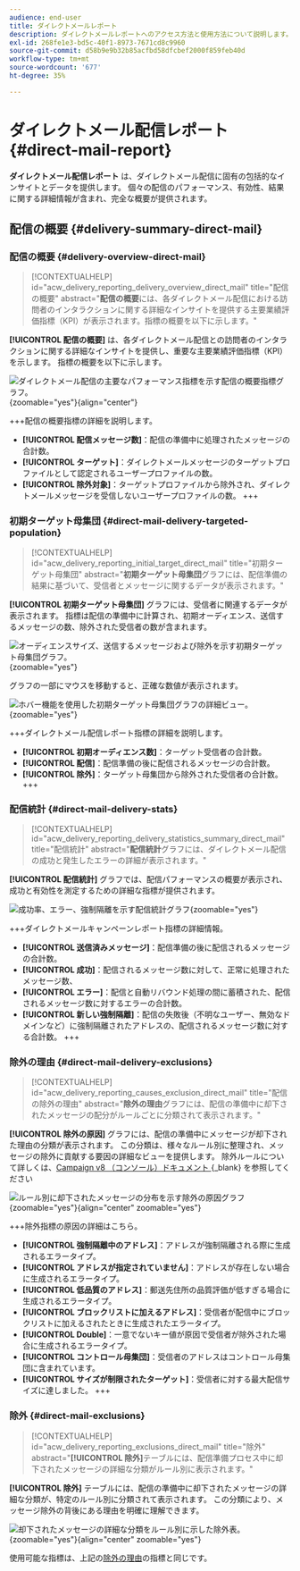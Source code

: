 ```yaml
---
audience: end-user
title: ダイレクトメールレポート
description: ダイレクトメールレポートへのアクセス方法と使用方法について説明します。
exl-id: 268fe1e3-bd5c-40f1-8973-7671cd8c9960
source-git-commit: d58b9e9b32b85acfbd58dfcbef2000f859feb40d
workflow-type: tm+mt
source-wordcount: '677'
ht-degree: 35%

---
```


# ダイレクトメール配信レポート {#direct-mail-report}

**ダイレクトメール配信レポート** は、ダイレクトメール配信に固有の包括的なインサイトとデータを提供します。 個々の配信のパフォーマンス、有効性、結果に関する詳細情報が含まれ、完全な概要が提供されます。

## 配信の概要 {#delivery-summary-direct-mail}

### 配信の概要 {#delivery-overview-direct-mail}

>[!CONTEXTUALHELP]
>id="acw_delivery_reporting_delivery_overview_direct_mail"
>title="配信の概要"
>abstract="**配信の概要**&#x200B;には、各ダイレクトメール配信における訪問者のインタラクションに関する詳細なインサイトを提供する主要業績評価指標（KPI）が表示されます。指標の概要を以下に示します。"

**[!UICONTROL 配信の概要]** は、各ダイレクトメール配信との訪問者のインタラクションに関する詳細なインサイトを提供し、重要な主要業績評価指標（KPI）を示します。 指標の概要を以下に示します。

![ ダイレクトメール配信の主要なパフォーマンス指標を示す配信の概要指標グラフ。](assets/direct-overview.png){zoomable="yes"}{align="center"}

+++配信の概要指標の詳細を説明します。

* **[!UICONTROL 配信メッセージ数]**：配信の準備中に処理されたメッセージの合計数。
* **[!UICONTROL ターゲット]**：ダイレクトメールメッセージのターゲットプロファイルとして認定されるユーザープロファイルの数。
* **[!UICONTROL 除外対象]**：ターゲットプロファイルから除外され、ダイレクトメールメッセージを受信しないユーザープロファイルの数。
+++

### 初期ターゲット母集団 {#direct-mail-delivery-targeted-population}

>[!CONTEXTUALHELP]
>id="acw_delivery_reporting_initial_target_direct_mail"
>title="初期ターゲット母集団"
>abstract="**初期ターゲット母集団**&#x200B;グラフには、配信準備の結果に基づいて、受信者とメッセージに関するデータが表示されます。"

**[!UICONTROL 初期ターゲット母集団]** グラフには、受信者に関連するデータが表示されます。 指標は配信の準備中に計算され、初期オーディエンス、送信するメッセージの数、除外された受信者の数が含まれます。

![ オーディエンスサイズ、送信するメッセージおよび除外を示す初期ターゲット母集団グラフ。](assets/direct-mail-delivery-targeted-population.png){zoomable="yes"}

グラフの一部にマウスを移動すると、正確な数値が表示されます。

![ ホバー機能を使用した初期ターゲット母集団グラフの詳細ビュー。](assets/direct-mail-delivery-targeted-population_2.png){zoomable="yes"}

+++ダイレクトメール配信レポート指標の詳細を説明します。

* **[!UICONTROL 初期オーディエンス数]**：ターゲット受信者の合計数。
* **[!UICONTROL 配信]**：配信準備の後に配信されるメッセージの合計数。
* **[!UICONTROL 除外]**：ターゲット母集団から除外された受信者の合計数。
+++

### 配信統計 {#direct-mail-delivery-stats}

>[!CONTEXTUALHELP]
>id="acw_delivery_reporting_delivery_statistics_summary_direct_mail"
>title="配信統計"
>abstract="**配信統計**&#x200B;グラフには、ダイレクトメール配信の成功と発生したエラーの詳細が表示されます。"

**[!UICONTROL 配信統計]** グラフでは、配信パフォーマンスの概要が表示され、成功と有効性を測定するための詳細な指標が提供されます。

![ 成功率、エラー、強制隔離を示す配信統計グラフ ](assets/direct-mail-delivery-stats.png){zoomable="yes"}

+++ダイレクトメールキャンペーンレポート指標の詳細情報。

* **[!UICONTROL 送信済みメッセージ]**：配信準備の後に配信されるメッセージの合計数。
* **[!UICONTROL 成功]**：配信されるメッセージ数に対して、正常に処理されたメッセージ数、
* **[!UICONTROL エラー]**：配信と自動リバウンド処理の間に蓄積された、配信されるメッセージ数に対するエラーの合計数。
* **[!UICONTROL 新しい強制隔離]**：配信の失敗後（不明なユーザー、無効なドメインなど）に強制隔離されたアドレスの、配信されるメッセージ数に対する合計数。
+++

### 除外の理由 {#direct-mail-delivery-exclusions}

>[!CONTEXTUALHELP]
>id="acw_delivery_reporting_causes_exclusion_direct_mail"
>title="配信の除外の理由"
>abstract="**除外の理由**&#x200B;グラフには、配信の準備中に却下されたメッセージの配分がルールごとに分類されて表示されます。"

**[!UICONTROL 除外の原因]** グラフには、配信の準備中にメッセージが却下された理由の分類が表示されます。 この分類は、様々なルール別に整理され、メッセージの除外に貢献する要因の詳細なビューを提供します。 除外ルールについて詳しくは、[Campaign v8 （コンソール）ドキュメント ](https://experienceleague.adobe.com/docs/campaign/campaign-v8/send/failures/delivery-failures.html?lang=ja#email-error-types){_blank} を参照してください

![ ルール別に却下されたメッセージの分布を示す除外の原因グラフ ](assets/direct-mail-delivery-exclusions.png){zoomable="yes"}{align="center" zoomable="yes"}

+++除外指標の原因の詳細はこちら。

* **[!UICONTROL 強制隔離中のアドレス]**：アドレスが強制隔離される際に生成されるエラータイプ。
* **[!UICONTROL アドレスが指定されていません]**：アドレスが存在しない場合に生成されるエラータイプ。
* **[!UICONTROL 低品質のアドレス]**：郵送先住所の品質評価が低すぎる場合に生成されるエラータイプ。
* **[!UICONTROL ブロックリストに加えるアドレス]**：受信者が配信中にブロックリストに加えるされたときに生成されたエラータイプ。
* **[!UICONTROL Double]**：一意でないキー値が原因で受信者が除外された場合に生成されるエラータイプ。
* **[!UICONTROL コントロール母集団]**：受信者のアドレスはコントロール母集団に含まれています。
* **[!UICONTROL サイズが制限されたターゲット]**：受信者に対する最大配信サイズに達しました。
+++

### 除外 {#direct-mail-exclusions}

>[!CONTEXTUALHELP]
>id="acw_delivery_reporting_exclusions_direct_mail"
>title="除外"
>abstract="**[!UICONTROL 除外]**&#x200B;テーブルには、配信準備プロセス中に却下されたメッセージの詳細な分類がルール別に表示されます。"

**[!UICONTROL 除外]** テーブルには、配信の準備中に却下されたメッセージの詳細な分類が、特定のルール別に分類されて表示されます。 この分類により、メッセージ除外の背後にある理由を明確に理解できます。

![ 却下されたメッセージの詳細な分類をルール別に示した除外表。](assets/direct-mail-exclusions.png){zoomable="yes"}{align="center" zoomable="yes"}

使用可能な指標は、上記の[除外の理由](#direct-mail-delivery-exclusions)の指標と同じです。